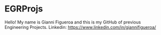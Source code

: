 # EGRProjs
Hello! My name is Gianni Figueroa and this is my GitHub of previous Engineering Projects.
Linkedin: https://www.linkedin.com/in/giannifigueroa/
